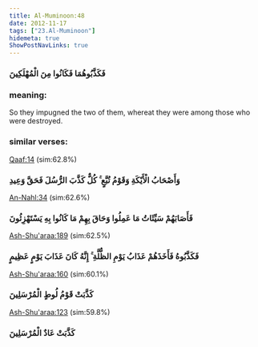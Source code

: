 ```yaml
---
title: Al-Muminoon:48
date: 2012-11-17
tags: ["23.Al-Muminoon"]
hidemeta: true 
ShowPostNavLinks: true 
---
```

### فَكَذَّبُوهُمَا فَكَانُوا مِنَ الْمُهْلَكِينَ
### meaning: 
So they impugned the two of them, whereat they were among those who were destroyed.
### similar verses: 

[Qaaf:14](/50/14) (sim:62.8%)

### وَأَصْحَابُ الْأَيْكَةِ وَقَوْمُ تُبَّعٍ ۚ كُلٌّ كَذَّبَ الرُّسُلَ فَحَقَّ وَعِيدِ

[An-Nahl:34](/16/34) (sim:62.6%)

### فَأَصَابَهُمْ سَيِّئَاتُ مَا عَمِلُوا وَحَاقَ بِهِمْ مَا كَانُوا بِهِ يَسْتَهْزِئُونَ

[Ash-Shu'araa:189](/26/189) (sim:62.5%)

### فَكَذَّبُوهُ فَأَخَذَهُمْ عَذَابُ يَوْمِ الظُّلَّةِ ۚ إِنَّهُ كَانَ عَذَابَ يَوْمٍ عَظِيمٍ

[Ash-Shu'araa:160](/26/160) (sim:60.1%)

### كَذَّبَتْ قَوْمُ لُوطٍ الْمُرْسَلِينَ

[Ash-Shu'araa:123](/26/123) (sim:59.8%)

### كَذَّبَتْ عَادٌ الْمُرْسَلِينَ

